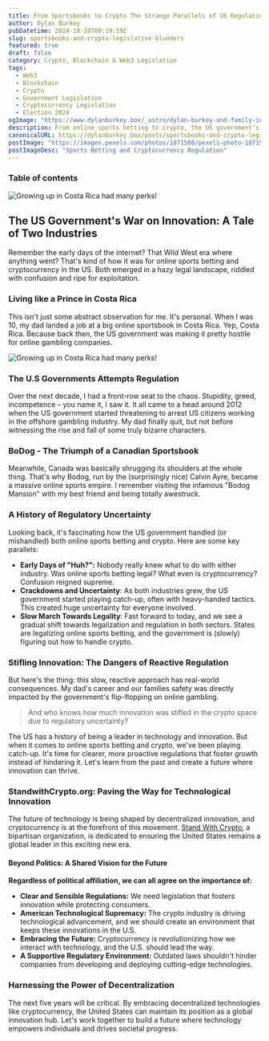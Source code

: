 ```yaml
---
title: From Sportsbooks to Crypto The Strange Parallels of US Regulation
author: Dylan Burkey
pubDatetime: 2024-10-28T09:19:19Z
slug: sportsbooks-and-crypto-legislative-blunders
featured: true
draft: false
category: Crypto, Blockchain & Web3 Legislation
tags:
  - Web3
  - Blockchain
  - Crypto
  - Government Legislation
  - Cryptocurrency Legislation
  - Election 2024
ogImage: "https://www.dylanburkey.box/_astro/dylan-burkey-and-family-in-costa-rica.B7cFRa4p_Z1Y0cRA.webp"
description: From online sports betting to crypto, the US government's slow, reactive approach has stifled innovation. It's time for change.
canonicalURL: https://dylanburkey.box/posts/sportsbooks-and-crypto-legislative-blunders
postImage: "https://images.pexels.com/photos/1871508/pexels-photo-1871508.jpeg?auto=compress&cs=tinysrgb&w=800&h=400"
postImageDesc: "Sports Betting and Cryptocurrency Regulation"
---
```


### Table of contents

![Growing up in Costa Rica had many perks!](@assets/images/costa-rica/the-beautiful-beach-costa-rica.jpg "Dylan and Bill Burkey golfingin Costa Rica")

## The US Government's War on Innovation: A Tale of Two Industries

Remember the early days of the internet? That Wild West era where anything went? That's kind of how it was for online sports betting and cryptocurrency in the US. Both emerged in a hazy legal landscape, riddled with confusion and ripe for exploitation.

### Living like a Prince in Costa Rica

This isn't just some abstract observation for me. It's personal. When I was 10, my dad landed a job at a big online sportsbook in Costa Rica. Yep, Costa Rica. Because back then, the US government was making it pretty hostile for online gambling companies.

![Growing up in Costa Rica had many perks!](@assets/images/dylan-burkey-and-family-in-costa-rica.jpg "Dylan Burkey enjoying Costa")

### The U.S Governments Attempts Regulation

Over the next decade, I had a front-row seat to the chaos. Stupidity, greed, incompetence – you name it, I saw it. It all came to a head around 2012 when the US government started threatening to arrest US citizens working in the offshore gambling industry. My dad finally quit, but not before witnessing the rise and fall of some truly bizarre characters.

### BoDog - The Triumph of a Canadian Sportsbook

Meanwhile, Canada was basically shrugging its shoulders at the whole thing. That's why Bodog, run by the (surprisingly nice) Calvin Ayre, became a massive online sports empire. I remember visiting the infamous "Bodog Mansion" with my best friend and being totally awestruck.

### A History of Regulatory Uncertainty

Looking back, it's fascinating how the US government handled (or mishandled) both online sports betting and crypto. Here are some key parallels:

- **Early Days of "Huh?":** Nobody really knew what to do with either industry. Was online sports betting legal? What even is cryptocurrency? Confusion reigned supreme.
- **Crackdowns and Uncertainty**: As both industries grew, the US government started playing catch-up, often with heavy-handed tactics. This created huge uncertainty for everyone involved.
- **Slow March Towards Legality**: Fast forward to today, and we see a gradual shift towards legalization and regulation in both sectors. States are legalizing online sports betting, and the government is (slowly) figuring out how to handle crypto.

### Stifling Innovation: The Dangers of Reactive Regulation

But here's the thing: this slow, reactive approach has real-world consequences. My dad's career and our families safety was directly impacted by the government's flip-flopping on online gambling.

> And who knows how much innovation was stifled in the crypto space due to regulatory uncertainty?

The US has a history of being a leader in technology and innovation. But when it comes to online sports betting and crypto, we've been playing catch-up. It's time for clearer, more proactive regulations that foster growth instead of hindering it. Let's learn from the past and create a future where innovation can thrive.

### StandwithCrypto.org: Paving the Way for Technological Innovation

The future of technology is being shaped by decentralized innovation, and cryptocurrency is at the forefront of this movement. [Stand With Crypto](https://example.com/stand-with-crypto), a bipartisan organization, is dedicated to ensuring the United States remains a global leader in this exciting new era.

#### Beyond Politics: A Shared Vision for the Future

**Regardless of political affiliation, we can all agree on the importance of:**

- **Clear and Sensible Regulations:** We need legislation that fosters innovation while protecting consumers.
- **American Technological Supremacy:** The crypto industry is driving technological advancement, and we should create an environment that keeps these innovations in the U.S.
- **Embracing the Future:** Cryptocurrency is revolutionizing how we interact with technology, and the U.S. should lead the way.
- **A Supportive Regulatory Environment:** Outdated laws shouldn't hinder companies from developing and deploying cutting-edge technologies.

### Harnessing the Power of Decentralization

The next five years will be critical. By embracing decentralized technologies like cryptocurrency, the United States can maintain its position as a global innovation hub. Let's work together to build a future where technology empowers individuals and drives societal progress.

